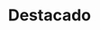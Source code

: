 ---
widget: blank
headless: true
weight: 2
active: true

title: Destacado

design:
  spacing:
    padding: ["20px", "0", "20px", "0"]
  columns: '1'
  background:
      image: 'home.jpg'
      image_darken: 0
      image_size: cover
      image_position: top
      image_parallax: true	  
---